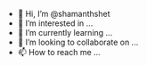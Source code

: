 - 👋 Hi, I’m @shamanthshet
- 👀 I’m interested in ...
- 🌱 I’m currently learning ...
- 💞️ I’m looking to collaborate on ...
- 📫 How to reach me ...

<!---
shamanthshet/shamanthshet is a ✨ special ✨ repository because its `README.md` (this file) appears on your GitHub profile.
You can click the Preview link to take a look at your changes.
--->
